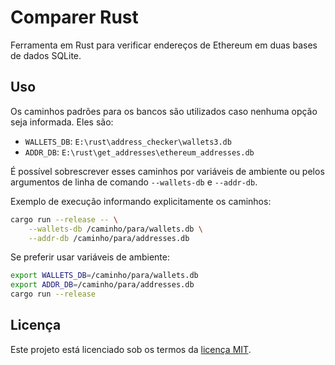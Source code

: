 # Comparer Rust

Ferramenta em Rust para verificar endereços de Ethereum em duas bases de dados SQLite.

## Uso

Os caminhos padrões para os bancos são utilizados caso nenhuma opção seja informada. Eles são:

- `WALLETS_DB`: `E:\rust\address_checker\wallets3.db`
- `ADDR_DB`: `E:\rust\get_addresses\ethereum_addresses.db`

É possível sobrescrever esses caminhos por variáveis de ambiente ou pelos argumentos de linha de comando `--wallets-db` e `--addr-db`.

Exemplo de execução informando explicitamente os caminhos:

```bash
cargo run --release -- \
    --wallets-db /caminho/para/wallets.db \
    --addr-db /caminho/para/addresses.db
```

Se preferir usar variáveis de ambiente:

```bash
export WALLETS_DB=/caminho/para/wallets.db
export ADDR_DB=/caminho/para/addresses.db
cargo run --release
```

## Licença

Este projeto está licenciado sob os termos da [licença MIT](LICENSE).
